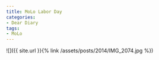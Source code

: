 ```yaml
---
title: MoLo Labor Day
categories:
- Dear Diary
tags:
- MoLo
---
```


![]({{ site.url }}{% link /assets/posts/2014/IMG_2074.jpg %})
